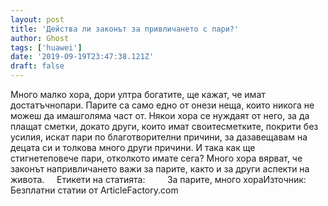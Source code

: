 ```yaml
---
layout: post
title: 'Действа ли законът за привличането с пари?'
author: Ghost
tags: ['huawei']
date: '2019-09-19T23:47:38.121Z'
draft: false
---
```


Много малко хора, дори ултра богатите, ще кажат, че имат достатъчнопари. Парите са само едно от онези неща, които никога не можеш да имашголяма част от. Някои хора се нуждаят от него, за да плащат сметки, докато други, които имат своитесметките, покрити без усилия, искат пари по благотворителни причини, за дазавещавам на децата си и толкова много други причини. И така как ще стигнетеповече пари, отколкото имате сега? Много хора вярват, че законът напривличането важи за парите, както и за други аспекти на живота.     Етикети на статията:         За парите, много хораИзточник: Безплатни статии от ArticleFactory.com
